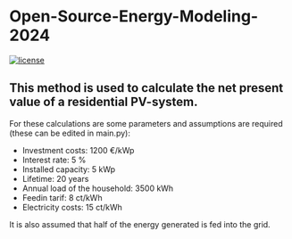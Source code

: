# Open-Source-Energy-Modeling-2024

[![license](https://img.shields.io/badge/license-Apache%202.0-black)](https://github.com/ReginaTUWien/Open-Source-Energy-Modeling-2024/blob/main/LICENSE)

## This method is used to calculate the net present value of a residential PV-system.

For these calculations are some parameters and assumptions are required 
(these can be edited in main.py):

- Investment costs: 1200 €/kWp
- Interest rate: 5 %
- Installed capacity: 5 kWp
- Lifetime: 20 years
- Annual load of the household: 3500 kWh
- Feedin tarif: 8 ct/kWh
- Electricity costs: 15 ct/kWh

It is also assumed that half of the energy generated is fed into the grid.


